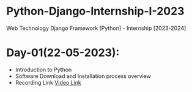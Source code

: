 # Python-Django-Internship-I-2023
Web Technology Django Framework [Python] - Internship [2023-2024]

# Day-01(22-05-2023):
  - Introduction to Python
  - Software Download and Installation process overview
  - Recording Link [Video Link](https://transcripts.gotomeeting.com/#/s/4748394b47595ab59ac071a0b8cafeb902a13781ad49825588ba9925f77cbb27)
